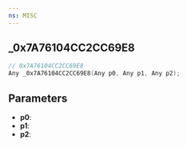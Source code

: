 ```yaml
---
ns: MISC
---
```

## _0x7A76104CC2CC69E8

```c
// 0x7A76104CC2CC69E8
Any _0x7A76104CC2CC69E8(Any p0, Any p1, Any p2);
```

## Parameters
* **p0**:
* **p1**:
* **p2**:
